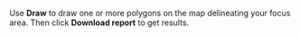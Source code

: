 Use **Draw** to draw one or more polygons on the map delineating your focus 
area. Then click **Download report** to get results.
